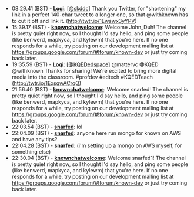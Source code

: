 * <a id="08:29.41">08:29.41 (BST)</a> - __[Loqi](https://github.com/Loqi)__: [<a href="https://twitter.com/skddc">@skddc</a>] Thank you Twitter, for "shortening" my link in a perfect 140-char tweet to a longer one, so that @withknown has to cut it off and link it. (http://twtr.io/1Ewswx3yYPV)
* <a id="15:39.17">15:39.17 (BST)</a> - __[knownchatwelcome](https://github.com/knownchatwelcome)__: Welcome John_Duh!  The channel is pretty quiet right now, so I thought I'd say hello, and ping some people (like benwerd, mapkyca, and kylewm) that you're here.  If no one responds for a while, try posting on our development mailing list at https://groups.google.com/forum/#!forum/known-dev or just try coming back later.
* <a id="19:35.59">19:35.59 (BST)</a> - __[Loqi](https://github.com/Loqi)__: [<a href="https://twitter.com/KQEDedspace">@KQEDedspace</a>] @mattervc @KQED @withknown Thanks for sharing! We're excited to bring more digital media into the classroom. #profdev #edtech #KQEDTeach (http://twtr.io/1ExsqwACrqQ)
* <a id="21:56.40">21:56.40 (BST)</a> - __[knownchatwelcome](https://github.com/knownchatwelcome)__: Welcome snarfed!  The channel is pretty quiet right now, so I thought I'd say hello, and ping some people (like benwerd, mapkyca, and kylewm) that you're here.  If no one responds for a while, try posting on our development mailing list at https://groups.google.com/forum/#!forum/known-dev or just try coming back later.
* <a id="22:03.54">22:03.54 (BST)</a> - __[snarfed](https://github.com/snarfed)__: lol
* <a id="22:04.09">22:04.09 (BST)</a> - __[snarfed](https://github.com/snarfed)__: anyone here run mongo for known on AWS and have any tips?
* <a id="22:04.28">22:04.28 (BST)</a> - __[snarfed](https://github.com/snarfed)__: (i'm setting up a mongo on AWS myself, for something else)
* <a id="22:30.04">22:30.04 (BST)</a> - __[knownchatwelcome](https://github.com/knownchatwelcome)__: Welcome snarfed1!  The channel is pretty quiet right now, so I thought I'd say hello, and ping some people (like benwerd, mapkyca, and kylewm) that you're here.  If no one responds for a while, try posting on our development mailing list at https://groups.google.com/forum/#!forum/known-dev or just try coming back later.
